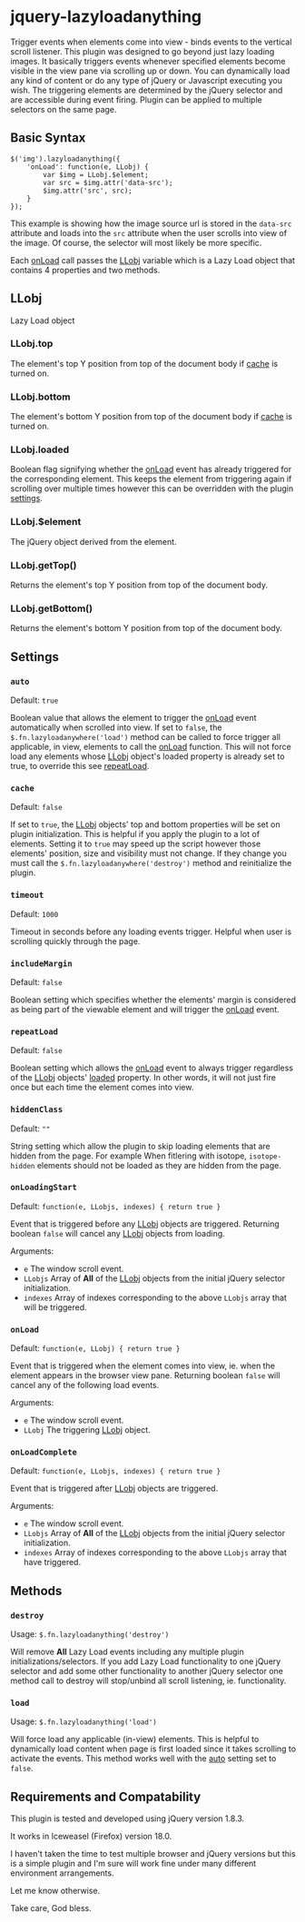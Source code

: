 jquery-lazyloadanything
=======================

Trigger events when elements come into view - binds events to the vertical scroll listener. This plugin was designed to go beyond just lazy loading images. It basically triggers events whenever specified elements become visible in the view pane via scrolling up or down. You can dynamically load any kind of content or do any type of jQuery or Javascript executing you wish. The triggering elements are determined by the jQuery selector and are accessible during event firing. Plugin can be applied to multiple selectors on the same page.

Basic Syntax
------------

    $('img').lazyloadanything({
        'onLoad': function(e, LLobj) {
            var $img = LLobj.$element;
            var src = $img.attr('data-src');
            $img.attr('src', src);
        }
    });
    
This example is showing how the image source url is stored in the `data-src` attribute and loads into the `src` attribute when the user scrolls into view of the image. Of course, the selector will most likely be more specific.

Each [onLoad](#onload) call passes the [LLobj](#llobj) variable which is a Lazy Load object that contains 4 properties and two methods.

LLobj
-----
Lazy Load object

### LLobj.top
The element's top Y position from top of the document body if [cache](#cache) is turned on.

### LLobj.bottom
The element's bottom Y position from top of the document body if [cache](#cache) is turned on.

### LLobj.loaded
Boolean flag signifying whether the [onLoad](#onload) event has already triggered for the corresponding element. This keeps the element from triggering again if scrolling over multiple times however this can be overridden with the plugin [settings](#settings).

### LLobj.$element
The jQuery object derived from the element.

### LLobj.getTop()
Returns the element's top Y position from top of the document body.

### LLobj.getBottom()
Returns the element's bottom Y position from top of the document body.

Settings
--------
### `auto`

Default: `true`

Boolean value that allows the element to trigger the [onLoad](#onload) event automatically when scrolled into view. If set to `false`, the `$.fn.lazyloadanywhere('load')` method can be called to force trigger all applicable, in view, elements to call the [onLoad](#onload) function. This will not force load any elements whose [LLobj](#llobj) object's loaded property is already set to true, to override this see [repeatLoad](#repeatload).

### `cache`

Default: `false`

If set to `true`, the [LLobj](#llobj) objects' top and bottom properties will be set on plugin initialization. This is helpful if you apply the plugin to a lot of elements. Setting it to `true` may speed up the script however those elements' position, size and visibility must not change. If they change you must call the `$.fn.lazyloadanywhere('destroy')` method and reinitialize the plugin.

### `timeout`

Default: `1000`

Timeout in seconds before any loading events trigger. Helpful when user is scrolling quickly through the page.

### `includeMargin`

Default: `false`

Boolean setting which specifies whether the elements' margin is considered as being part of the viewable element and will trigger the [onLoad](#onload) event.

### `repeatLoad`

Default: `false`

Boolean setting which allows the [onLoad](#onload) event to always trigger regardless of the [LLobj](#llobj) objects' [loaded](#llobjloaded) property. In other words, it will not just fire once but each time the element comes into view.

### `hiddenClass`

Default: `""`

String setting which allow the plugin to skip loading elements that are hidden from the page. For example When fitlering with isotope, `isotope-hidden` elements should not be loaded as they are hidden from the page.

### `onLoadingStart`

Default: `function(e, LLobjs, indexes) { return true }`

Event that is triggered before any [LLobj](#llobj) objects are triggered. Returning boolean `false` will cancel any [LLobj](#llobj) objects from loading.

Arguments:
+ `e` The window scroll event.
+ `LLobjs` Array of **All** of the [LLobj](#llobj) objects from the initial jQuery selector initialization.
+ `indexes` Array of indexes corresponding to the above `LLobjs` array that will be triggered.

### `onLoad`

Default: `function(e, LLobj) { return true }`

Event that is triggered when the element comes into view, ie. when the element appears in the browser view pane. Returning boolean `false` will cancel any of the following load events.

Arguments:
+ `e` The window scroll event.
+ `LLobj` The triggering [LLobj](#llobj) object.

### `onLoadComplete`

Default: `function(e, LLobjs, indexes) { return true }`

Event that is triggered after [LLobj](#llobj) objects are triggered.

Arguments:
+ `e` The window scroll event.
+ `LLobjs` Array of **All** of the [LLobj](#llobj) objects from the initial jQuery selector initialization.
+ `indexes` Array of indexes corresponding to the above `LLobjs` array that have triggered.

Methods
-------
### `destroy`

Usage: `$.fn.lazyloadanything('destroy')`

Will remove **All** Lazy Load events including any multiple plugin initializations/selectors. If you add Lazy Load functionality to one jQuery selector and add some other functionality to another jQuery selector one method call to destroy will stop/unbind all scroll listening, ie. functionality.

### `load`

Usage: `$.fn.lazyloadanything('load')`

Will force load any applicable (in-view) elements. This is helpful to dynamically load content when page is first loaded since it takes scrolling to activate the events. This method works well with the [auto](#auto) setting set to `false`.

Requirements and Compatability
------------

This plugin is tested and developed using jQuery version 1.8.3.

It works in Iceweasel (Firefox) version 18.0.

I haven't taken the time to test multiple browser and jQuery versions but this is a simple plugin and I'm sure will work fine under many different environment arrangements.

Let me know otherwise.

Take care, God bless.
